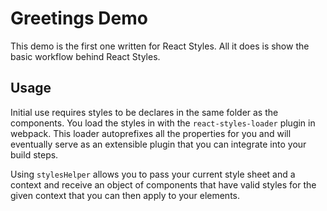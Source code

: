 # Greetings Demo

This demo is the first one written for React Styles. All it does is show the basic workflow behind React Styles.

## Usage

Initial use requires styles to be declares in the same folder as the components. You load the styles in with the `react-styles-loader` plugin in webpack. This loader autoprefixes all the properties for you and will eventually serve as an extensible plugin that you can integrate into your build steps.

Using `stylesHelper` allows you to pass your current style sheet and a context and receive an object of components that have valid styles for the given context that you can then apply to your elements.